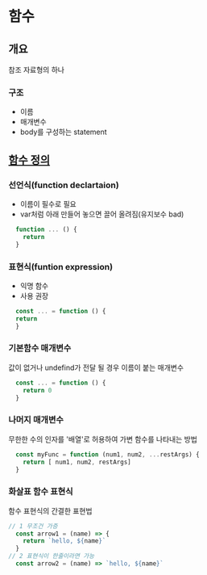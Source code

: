 # 함수

## 개요
참조 자료형의 하나

### 구조
- 이름
- 매개변수
- body를 구성하는 statement


## [함수 정의](funtion.html)
### 선언식(function declartaion)
- 이름이 필수로 필요
- var처럼 아래 만들어 놓으면 끌어 올려짐(유지보수 bad)
```javascript
  function ... () {
    return
  }
```


### 표현식(funtion expression)
- 익명 함수
- 사용 권장
```javascript
  const ... = function () {
  return
  }
```

### 기본함수 매개변수
값이 없거나 undefind가 전달 될 경우 이름이 붙는 매개변수
```javascript
  const ... = function () {
    return 0
  }
```


### 나머지 매개변수
무한한 수의 인자를 '배열'로 허용하여 가변 함수를 나타내는 방법
```javascript
  const myFunc = function (num1, num2, ...restArgs) {
    return [ num1, num2, restArgs]
  }
```

### 화살표 함수 표현식
함수 표현식의 간결한 표현법
```javascript
// 1 무조건 가증
  const arrow1 = (name) => {
    return `hello, ${name}`
  }
// 2 표현식이 한줄이라면 가능
  const arrow2 = (name) => `hello, ${name}`
```
